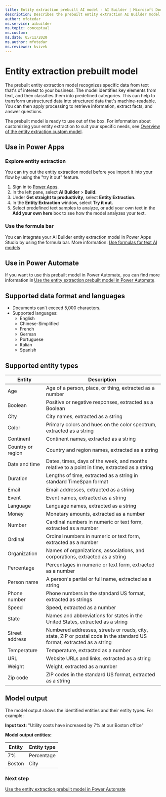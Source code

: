 ```yaml
---
title: Entity extraction prebuilt AI model - AI Builder | Microsoft Docs
description: Describes the prebuilt entity extraction AI Builder model.
author: mfotedar
ms.service: aibuilder
ms.topic: conceptual
ms.custom: 
ms.date: 05/11/2020
ms.author: mfotedar
ms.reviewer: kvivek
---
```


# Entity extraction prebuilt model 

The prebuilt entity extraction model recognizes specific data from text that's of interest to your business. The model identifies key elements from text, and then classifies them into predefined categories. This can help to transform unstructured data into structured data that's machine-readable. You can then apply processing to retrieve information, extract facts, and answer questions.

The prebuilt model is ready to use out of the box. For information about customizing your entity extraction to suit your specific needs, see [Overview of the entity extraction custom model](entity-extraction-overview.md).

## Use in Power Apps

### Explore entity extraction

You can try out the entity extraction model before you import it into your flow by using the "try it out" feature.

1. Sign in to [Power Apps](https://make.powerapps.com).
1. In the left pane, select **AI Builder** > **Build**.
1. Under **Get straight to productivity**, select **Entity Extraction**.
1. In the **Entity Extraction** window, select **Try it out**. 
1. Select predefined text samples to analyze, or add your own text in the **Add your own here** box to see how the model analyzes your text.

### Use the formula bar

You can integrate your AI Builder entity extraction model in Power Apps Studio by using the formula bar. More information: [Use formulas for text AI models](use-model.md#use-formulas-for-text-ai-models)

## Use in Power Automate

If you want to use this prebuilt model in Power Automate, you can find more information in [Use the entity extraction prebuilt model in Power Automate](prebuilt-entity-extraction-pwr-automate.md).

## Supported data format and languages

- Documents can't exceed 5,000 characters.
- Supported languages:
  - English
  - Chinese-Simplified
  - French
  - German
  - Portuguese
  - Italian
  - Spanish

## Supported entity types

|Entity  |Description |
|---------|---------|
|Age|Age of a person, place, or thing, extracted as a number|
|Boolean|Positive or negative responses, extracted as a Boolean|
|City|City names, extracted as a string|
|Color|Primary colors and hues on the color spectrum, extracted as a string|
|Continent|Continent names, extracted as a string|
|Country or region|Country and region names, extracted as a string|
|Date and time|Dates, times, days of the week, and months relative to a point in time, extracted as a string|
|Duration|Lengths of time, extracted as a string in standard TimeSpan format|
|Email|Email addresses, extracted as a string|
|Event|Event names, extracted as a string|
|Language|Language names, extracted as a string|
|Money|Monetary amounts, extracted as a number|
|Number|Cardinal numbers in numeric or text form, extracted as a number|
|Ordinal|Ordinal numbers in numeric or text form, extracted as a number|
|Organization|Names of organizations, associations, and corporations, extracted as a string|
|Percentage|Percentages in numeric or text form, extracted as a number|
|Person name|A person's partial or full name, extracted as a string|
|Phone number|Phone numbers in the standard US format, extracted as strings|
|Speed|Speed, extracted as a number|
|State|Names and abbreviations for states in the United States, extracted as a string|
|Street address|Numbered addresses, streets or roads, city, state, ZIP or postal code in the standard US format, extracted as a string|
|Temperature|Temperature, extracted as a number|
|URL|Website URLs and links, extracted as a string|
|Weight|Weight, extracted as a number|
|Zip code|ZIP codes in the standard US format, extracted as a string|

## Model output

The model output shows the identified entities and their entity types. For example:

**Input text:** "Utility costs have increased by 7% at our Boston office"

**Model output entities:**

|Entity |Entity type |
|---------|---------|
|7%    | Percentage  |
|Boston  |City   |

### Next step

[Use the entity extraction prebuilt model in Power Automate](prebuilt-entity-extraction-pwr-automate.md)
